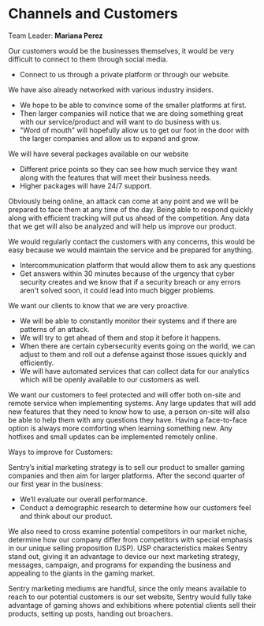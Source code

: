 # Channels and Customers

Team Leader:  **Mariana Perez**

Our customers would be the businesses themselves, it would be very difficult to connect to them through social media. 
- Connect to us through a private platform or through our website.

We have also already networked with various industry insiders. 
- We hope to be able to convince some of the smaller platforms at first.
- Then larger companies will notice that we are doing something great with our service/product and will want to do business with us.
- "Word of mouth" will hopefully allow us to get our foot in the door with the larger companies and allow us to expand and grow.

We will have several packages available on our website
- Different price points so they can see how much service they want along with the features that will meet their business needs.
- Higher packages will have 24/7 support.

Obviously being online, an attack can come at any point and we will be prepared to face them at any time of the day. Being able to respond quickly along with efficient tracking will put us ahead of the competition. Any data that we get will also be analyzed and will help us improve our product.

We would regularly contact the customers with any concerns, this would be easy because we would maintain the service and be prepared for anything.
- Intercommunication platform that would allow them to ask any questions
- Get answers within 30 minutes because of the urgency that cyber security creates and we know that if a security breach or any errors aren't solved soon, it could lead into much bigger problems.

We want our clients to know that we are very proactive.
- We will be able to constantly monitor their systems and if there are patterns of an attack.
- We will try to get ahead of them and stop it before it happens.
- When there are certain cybersecurity events going on the world, we can adjust to them and roll out a defense against those issues quickly and efficiently. 
- We will have automated services that can collect data for our analytics which will be openly available to our customers as well.

We want our customers to feel protected and will offer both on-site and remote service when implementing systems. Any large updates that will add new features that they need to know how to use, a person on-site will also be able to help them with any questions they have. Having a face-to-face option is always more comforting when learning something new. Any hotfixes and small updates can be implemented remotely online. 
  
Ways to improve for Customers:
  
Sentry’s initial marketing strategy is to sell our product to smaller gaming companies and then aim for larger platforms. 
After the second quarter of our first year in the business: 
- We’ll evaluate our overall performance.
- Conduct a demographic research to determine how our customers feel and think about our product.
  
We also need to cross examine potential competitors in our market niche, determine how our company differ from competitors with special emphasis in our unique selling proposition (USP). USP characteristics makes Sentry stand out, giving it an advantage to device our next marketing strategy, messages, campaign, and programs for expanding the business and appealing to the giants in the gaming market. 
  
Sentry marketing mediums are handful, since the only means available to reach to our potential customers is our set website, Sentry would fully take advantage of gaming shows and exhibitions where potential clients sell their products, setting up posts, handing out broachers.
